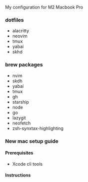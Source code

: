 My configuration for M2 Macbook Pro

### dotfiles

- alacritty
- neovim
- tmux
- yabai
- skhd

### brew packages

- nvim
- skdh
- yabai
- tmux
- gh
- starship
- node
- go
- lazygit
- neofetch
- zsh-synxtax-highlighting

### New mac setup guide

#### Prerequisites

- Xcode cli tools

#### Instructions

